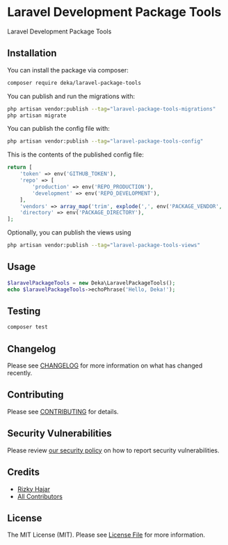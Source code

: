 
# Laravel Development Package Tools

Laravel Development Package Tools

## Installation

You can install the package via composer:

```bash
composer require deka/laravel-package-tools
```

You can publish and run the migrations with:

```bash
php artisan vendor:publish --tag="laravel-package-tools-migrations"
php artisan migrate
```

You can publish the config file with:

```bash
php artisan vendor:publish --tag="laravel-package-tools-config"
```

This is the contents of the published config file:

```php
return [
    'token' => env('GITHUB_TOKEN'),
    'repo' => [
        'production' => env('REPO_PRODUCTION'),
        'development' => env('REPO_DEVELOPMENT'),
    ],
    'vendors' => array_map('trim', explode(',', env('PACKAGE_VENDOR', 'deka'))),
    'directory' => env('PACKAGE_DIRECTORY'),
];
```

Optionally, you can publish the views using

```bash
php artisan vendor:publish --tag="laravel-package-tools-views"
```

## Usage

```php
$laravelPackageTools = new Deka\LaravelPackageTools();
echo $laravelPackageTools->echoPhrase('Hello, Deka!');
```

## Testing

```bash
composer test
```

## Changelog

Please see [CHANGELOG](CHANGELOG.md) for more information on what has changed recently.

## Contributing

Please see [CONTRIBUTING](CONTRIBUTING.md) for details.

## Security Vulnerabilities

Please review [our security policy](../../security/policy) on how to report security vulnerabilities.

## Credits

- [Rizky Hajar](https://github.com/riskihajar)
- [All Contributors](../../contributors)

## License

The MIT License (MIT). Please see [License File](LICENSE.md) for more information.
